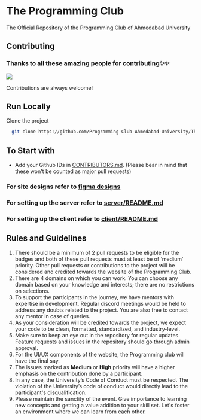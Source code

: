 
# The Programming Club
The Official Repository of the Programming Club of Ahmedabad University


## Contributing
### Thanks to all these amazing people for contributing✨✨

<a href="https://github.com/Programming-Club-Ahmedabad-University/TheProgrammingClub/graphs/contributors">
  <img src="https://contrib.rocks/image?repo=Programming-Club-Ahmedabad-University/TheProgrammingClub"/>
</a>

Contributions are always welcome!


## Run Locally

Clone the project

```bash
  git clone https://github.com/Programming-Club-Ahmedabad-University/TheProgrammingClub.git
```

## To Start with
- Add your Github IDs in [CONTRIBUTORS.md](./CONTRIBUTORS.MD). (Please bear in mind that these won't be counted as major pull requests)

### For site designs refer to [figma designs](https://www.figma.com/file/nJJwlLEszyxVQdzJJzLFiw/Pclub-Website?node-id=0%3A1&t=V0VxHWTHN6mCwIaW-1)

### For setting up the server refer to [server/README.md](server/README.md)

### For setting up the client refer to [client/README.md](client/README.md)

<!-- CONTRIBUTING -->
## Rules and Guidelines

1. There should be a minimum of 2 pull requests to be eligible for the badges and both of these pull requests must at least be of ‘medium’ priority.  Other pull requests or contributions to the project will be considered and credited towards the website of the Programming Club.
2. There are 4 domains on which you can work. You can choose any domain based on your knowledge and interests; there are no restrictions on selections.
3. To support the participants in the journey, we have mentors with expertise in development. Regular discord meetings would be held to address any doubts related to the project. You are also free to contact any mentor in case of queries.
4. As your consideration will be credited towards the project, we expect your code to be clean, formatted, standardized, and industry-level.
5. Make sure to keep an eye out in the repository for regular updates. Feature requests and issues in the repository should go through admin approval.
6. For the UI/UX components of the website, the Programming club will have the final say.
7. The issues marked as **Medium** or **High** priority will have a higher emphasis on the contribution done by a participant.
8. In any case, the University’s Code of Conduct must be respected. The violation of the University’s code of conduct would directly lead to the participant's disqualification.
9. Please maintain the sanctity of the event. Give importance to learning new concepts and getting a value addition to your skill set. Let's foster an
environment where we can learn from each other.

